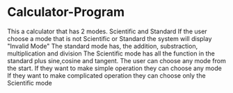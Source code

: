 # Calculator-Program
This a calculator that has 2 modes. Scientific and Standard
If the user choose a mode that is not Scientific or Standard the system will display "Invalid Mode"
The standard mode has, the addition, substraction, multiplication and division
The Scientific mode has all the function in the standard plus sine,cosine and tangent.
The user can choose any mode from the start. If they want to make simple operation they can choose any mode
If they want to make complicated operation they can choose only the Scientific mode
